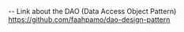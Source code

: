 

-- Link about the DAO (Data Access Object Pattern)
https://github.com/faahpamo/dao-design-pattern

